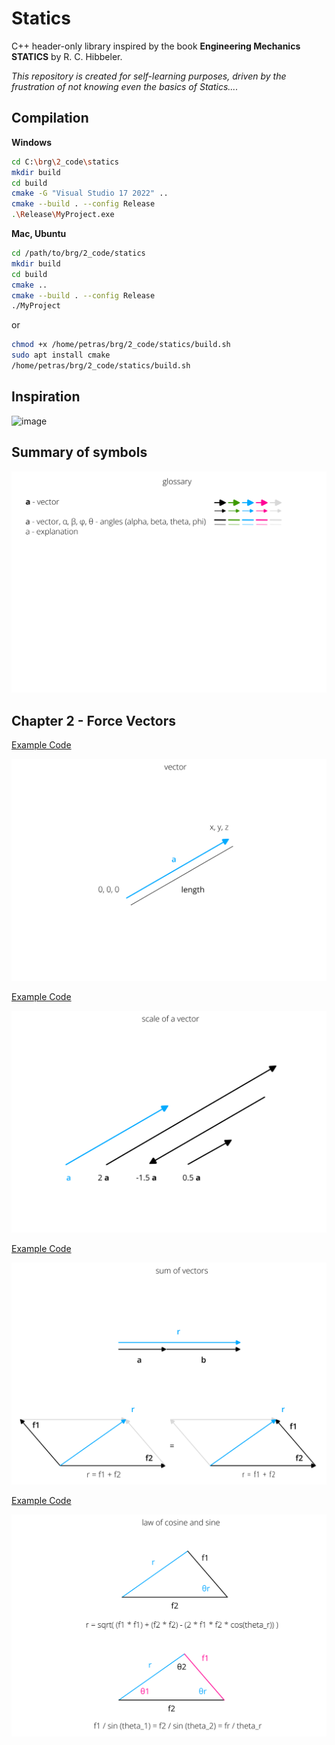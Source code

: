 # Statics

C++ header-only library inspired by the book **Engineering Mechanics STATICS** by R. C. Hibbeler.

_This repository is created for self-learning purposes, driven by the frustration of not knowing even the basics of Statics...._

## Compilation
**Windows**

```bash
cd C:\brg\2_code\statics
mkdir build
cd build
cmake -G "Visual Studio 17 2022" ..
cmake --build . --config Release
.\Release\MyProject.exe
```

**Mac, Ubuntu** 
```bash
cd /path/to/brg/2_code/statics
mkdir build
cd build
cmake ..
cmake --build . --config Release
./MyProject
```

or 

```bash
chmod +x /home/petras/brg/2_code/statics/build.sh
sudo apt install cmake
/home/petras/brg/2_code/statics/build.sh
```

## Inspiration
<img width="783" alt="image" src="https://github.com/petrasvestartas/statics/assets/18013985/bde2fff1-ce70-49c9-9abf-495edb5b7266">

## Summary of symbols

<p align="center">
  <img alt="Page 1" src="images/chapter2/Page 1.png">
</p>

## Chapter 2 - Force Vectors
[Example Code](/examples/chapter2/1_vector.cpp)

<p align="center">
  <img alt="Page 1" src="images/chapter2/Page 2.png">
</p>


[Example Code](/examples/chapter2/2_scale_of_a_vector.cpp)

<p align="center">
  <img alt="Page 1" src="images/chapter2/Page 3.png">
</p>

[Example Code](/examples/chapter2/3_sum_of_vectors.cpp)

<p align="center">
  <img alt="Page 1" src="images/chapter2/Page 4.png">
</p>

[Example Code](/examples/chapter2/4_law_of_cosine_and_sine.cpp)

<p align="center">
  <img alt="Page 1" src="images/chapter2/Page 5.png">
</p>



